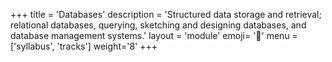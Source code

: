 +++
title = 'Databases'
description = 'Structured data storage and retrieval; relational databases, querying, sketching and designing databases, and database management systems.'
layout = 'module'
emoji= '💾'
menu = ['syllabus', 'tracks']
weight='8'
+++
